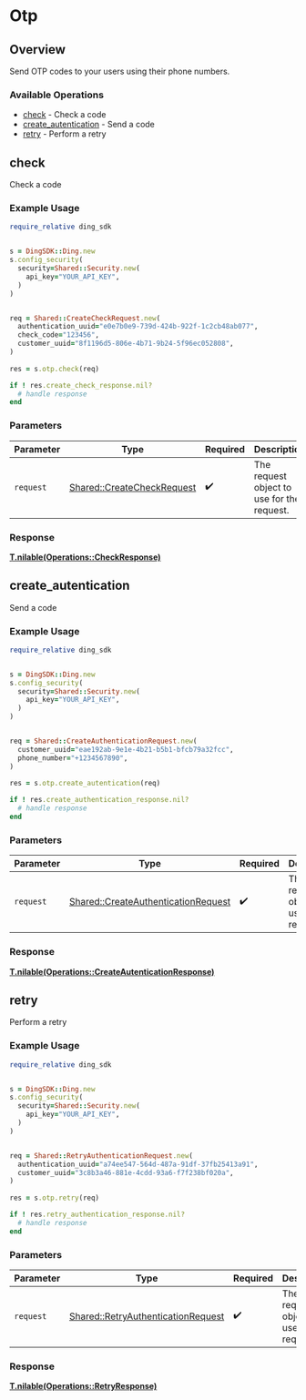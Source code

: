 # Otp


## Overview

Send OTP codes to your users using their phone numbers.

### Available Operations

* [check](#check) - Check a code
* [create_autentication](#create_autentication) - Send a code
* [retry](#retry) - Perform a retry

## check

Check a code

### Example Usage

```ruby
require_relative ding_sdk


s = DingSDK::Ding.new
s.config_security(
  security=Shared::Security.new(
    api_key="YOUR_API_KEY",
  )
)


req = Shared::CreateCheckRequest.new(
  authentication_uuid="e0e7b0e9-739d-424b-922f-1c2cb48ab077",
  check_code="123456",
  customer_uuid="8f1196d5-806e-4b71-9b24-5f96ec052808",
)
    
res = s.otp.check(req)

if ! res.create_check_response.nil?
  # handle response
end

```

### Parameters

| Parameter                                                               | Type                                                                    | Required                                                                | Description                                                             |
| ----------------------------------------------------------------------- | ----------------------------------------------------------------------- | ----------------------------------------------------------------------- | ----------------------------------------------------------------------- |
| `request`                                                               | [Shared::CreateCheckRequest](../../models/shared/createcheckrequest.md) | :heavy_check_mark:                                                      | The request object to use for the request.                              |


### Response

**[T.nilable(Operations::CheckResponse)](../../models/operations/checkresponse.md)**


## create_autentication

Send a code

### Example Usage

```ruby
require_relative ding_sdk


s = DingSDK::Ding.new
s.config_security(
  security=Shared::Security.new(
    api_key="YOUR_API_KEY",
  )
)


req = Shared::CreateAuthenticationRequest.new(
  customer_uuid="eae192ab-9e1e-4b21-b5b1-bfcb79a32fcc",
  phone_number="+1234567890",
)
    
res = s.otp.create_autentication(req)

if ! res.create_authentication_response.nil?
  # handle response
end

```

### Parameters

| Parameter                                                                                 | Type                                                                                      | Required                                                                                  | Description                                                                               |
| ----------------------------------------------------------------------------------------- | ----------------------------------------------------------------------------------------- | ----------------------------------------------------------------------------------------- | ----------------------------------------------------------------------------------------- |
| `request`                                                                                 | [Shared::CreateAuthenticationRequest](../../models/shared/createauthenticationrequest.md) | :heavy_check_mark:                                                                        | The request object to use for the request.                                                |


### Response

**[T.nilable(Operations::CreateAutenticationResponse)](../../models/operations/createautenticationresponse.md)**


## retry

Perform a retry

### Example Usage

```ruby
require_relative ding_sdk


s = DingSDK::Ding.new
s.config_security(
  security=Shared::Security.new(
    api_key="YOUR_API_KEY",
  )
)


req = Shared::RetryAuthenticationRequest.new(
  authentication_uuid="a74ee547-564d-487a-91df-37fb25413a91",
  customer_uuid="3c8b3a46-881e-4cdd-93a6-f7f238bf020a",
)
    
res = s.otp.retry(req)

if ! res.retry_authentication_response.nil?
  # handle response
end

```

### Parameters

| Parameter                                                                               | Type                                                                                    | Required                                                                                | Description                                                                             |
| --------------------------------------------------------------------------------------- | --------------------------------------------------------------------------------------- | --------------------------------------------------------------------------------------- | --------------------------------------------------------------------------------------- |
| `request`                                                                               | [Shared::RetryAuthenticationRequest](../../models/shared/retryauthenticationrequest.md) | :heavy_check_mark:                                                                      | The request object to use for the request.                                              |


### Response

**[T.nilable(Operations::RetryResponse)](../../models/operations/retryresponse.md)**

